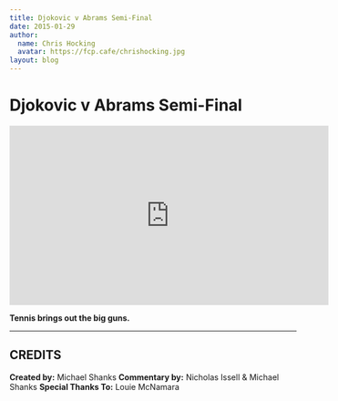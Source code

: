 ```yaml
---
title: Djokovic v Abrams Semi-Final
date: 2015-01-29
author:
  name: Chris Hocking
  avatar: https://fcp.cafe/chrishocking.jpg
layout: blog
---
```

# Djokovic v Abrams Semi-Final

<iframe width="560" height="315" src="https://www.youtube-nocookie.com/embed/kn271kr_ks0?si=7uhIQh9wb0zMsXn2" title="YouTube video player" frameborder="0" allow="accelerometer; autoplay; clipboard-write; encrypted-media; gyroscope; picture-in-picture; web-share" referrerpolicy="strict-origin-when-cross-origin" allowfullscreen></iframe>

**Tennis brings out the big guns.**

---

## CREDITS

**Created by:** Michael Shanks
**Commentary by:** Nicholas Issell & Michael Shanks
**Special Thanks To:** Louie McNamara